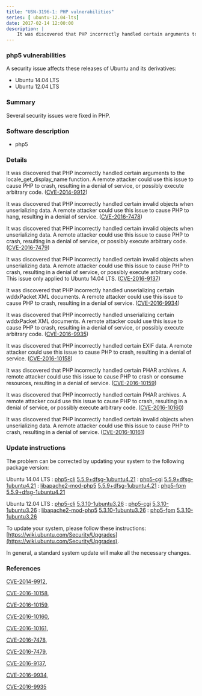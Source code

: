 ```yaml
---
title: "USN-3196-1: PHP vulnerabilities"
series: [ ubuntu-12.04-lts]
date: 2017-02-14 12:00:00
description: |
    It was discovered that PHP incorrectly handled certain arguments to the locale_get_display_name function. A remote attacker could use this issue to cause PHP to crash, resulting in a denial of service, or possibly execute arbitrary code. ([CVE-2014-9912](http://people.ubuntu.com/~ubuntu-security/cve/CVE-2014-9912))
--- 
```

 
 


### php5 vulnerabilities

A security issue affects these releases of Ubuntu and its derivatives:

* Ubuntu 14.04 LTS
* Ubuntu 12.04 LTS

### Summary

Several security issues were fixed in PHP. 

### Software description

* php5 

### Details

It was discovered that PHP incorrectly handled certain arguments to the locale_get_display_name function. A remote attacker could use this issue to cause PHP to crash, resulting in a denial of service, or possibly execute arbitrary code. ([CVE-2014-9912](http://people.ubuntu.com/~ubuntu-security/cve/CVE-2014-9912))

It was discovered that PHP incorrectly handled certain invalid objects when unserializing data. A remote attacker could use this issue to cause PHP to hang, resulting in a denial of service. ([CVE-2016-7478](http://people.ubuntu.com/~ubuntu-security/cve/CVE-2016-7478))

It was discovered that PHP incorrectly handled certain invalid objects when unserializing data. A remote attacker could use this issue to cause PHP to crash, resulting in a denial of service, or possibly execute arbitrary code. ([CVE-2016-7479](http://people.ubuntu.com/~ubuntu-security/cve/CVE-2016-7479))

It was discovered that PHP incorrectly handled certain invalid objects when unserializing data. A remote attacker could use this issue to cause PHP to crash, resulting in a denial of service, or possibly execute arbitrary code. This issue only applied to Ubuntu 14.04 LTS. ([CVE-2016-9137](http://people.ubuntu.com/~ubuntu-security/cve/CVE-2016-9137))

It was discovered that PHP incorrectly handled unserializing certain wddxPacket XML documents. A remote attacker could use this issue to cause PHP to crash, resulting in a denial of service. ([CVE-2016-9934](http://people.ubuntu.com/~ubuntu-security/cve/CVE-2016-9934))

It was discovered that PHP incorrectly handled unserializing certain wddxPacket XML documents. A remote attacker could use this issue to cause PHP to crash, resulting in a denial of service, or possibly execute arbitrary code. ([CVE-2016-9935](http://people.ubuntu.com/~ubuntu-security/cve/CVE-2016-9935))

It was discovered that PHP incorrectly handled certain EXIF data. A remote attacker could use this issue to cause PHP to crash, resulting in a denial of service. ([CVE-2016-10158](http://people.ubuntu.com/~ubuntu-security/cve/CVE-2016-10158))

It was discovered that PHP incorrectly handled certain PHAR archives. A remote attacker could use this issue to cause PHP to crash or consume resources, resulting in a denial of service. ([CVE-2016-10159](http://people.ubuntu.com/~ubuntu-security/cve/CVE-2016-10159))

It was discovered that PHP incorrectly handled certain PHAR archives. A remote attacker could use this issue to cause PHP to crash, resulting in a denial of service, or possibly execute arbitrary code. ([CVE-2016-10160](http://people.ubuntu.com/~ubuntu-security/cve/CVE-2016-10160))

It was discovered that PHP incorrectly handled certain invalid objects when unserializing data. A remote attacker could use this issue to cause PHP to crash, resulting in a denial of service. ([CVE-2016-10161](http://people.ubuntu.com/~ubuntu-security/cve/CVE-2016-10161)) 

### Update instructions

The problem can be corrected by updating your system to the following package version:

Ubuntu 14.04 LTS
 : [php5-cli](https://launchpad.net/ubuntu/+source/php5) <span> [5.5.9+dfsg-1ubuntu4.21](https://launchpad.net/ubuntu/+source/php5/5.5.9+dfsg-1ubuntu4.21) </span> 
 : [php5-cgi](https://launchpad.net/ubuntu/+source/php5) <span> [5.5.9+dfsg-1ubuntu4.21](https://launchpad.net/ubuntu/+source/php5/5.5.9+dfsg-1ubuntu4.21) </span> 
 : [libapache2-mod-php5](https://launchpad.net/ubuntu/+source/php5) <span> [5.5.9+dfsg-1ubuntu4.21](https://launchpad.net/ubuntu/+source/php5/5.5.9+dfsg-1ubuntu4.21) </span> 
 : [php5-fpm](https://launchpad.net/ubuntu/+source/php5) <span> [5.5.9+dfsg-1ubuntu4.21](https://launchpad.net/ubuntu/+source/php5/5.5.9+dfsg-1ubuntu4.21) </span> 

Ubuntu 12.04 LTS
 : [php5-cli](https://launchpad.net/ubuntu/+source/php5) <span> [5.3.10-1ubuntu3.26](https://launchpad.net/ubuntu/+source/php5/5.3.10-1ubuntu3.26) </span> 
 : [php5-cgi](https://launchpad.net/ubuntu/+source/php5) <span> [5.3.10-1ubuntu3.26](https://launchpad.net/ubuntu/+source/php5/5.3.10-1ubuntu3.26) </span> 
 : [libapache2-mod-php5](https://launchpad.net/ubuntu/+source/php5) <span> [5.3.10-1ubuntu3.26](https://launchpad.net/ubuntu/+source/php5/5.3.10-1ubuntu3.26) </span> 
 : [php5-fpm](https://launchpad.net/ubuntu/+source/php5) <span> [5.3.10-1ubuntu3.26](https://launchpad.net/ubuntu/+source/php5/5.3.10-1ubuntu3.26) </span> 

To update your system, please follow these instructions: [https://wiki.ubuntu.com/Security/Upgrades](https://wiki.ubuntu.com/Security/Upgrades).

In general, a standard system update will make all the necessary changes. 

### References

 
 [CVE-2014-9912](http://people.ubuntu.com/~ubuntu-security/cve/CVE-2014-9912), 

 [CVE-2016-10158](http://people.ubuntu.com/~ubuntu-security/cve/CVE-2016-10158), 

 [CVE-2016-10159](http://people.ubuntu.com/~ubuntu-security/cve/CVE-2016-10159), 

 [CVE-2016-10160](http://people.ubuntu.com/~ubuntu-security/cve/CVE-2016-10160), 

 [CVE-2016-10161](http://people.ubuntu.com/~ubuntu-security/cve/CVE-2016-10161), 

 [CVE-2016-7478](http://people.ubuntu.com/~ubuntu-security/cve/CVE-2016-7478), 

 [CVE-2016-7479](http://people.ubuntu.com/~ubuntu-security/cve/CVE-2016-7479), 

 [CVE-2016-9137](http://people.ubuntu.com/~ubuntu-security/cve/CVE-2016-9137), 

 [CVE-2016-9934](http://people.ubuntu.com/~ubuntu-security/cve/CVE-2016-9934), 

 [CVE-2016-9935](http://people.ubuntu.com/~ubuntu-security/cve/CVE-2016-9935)
 

